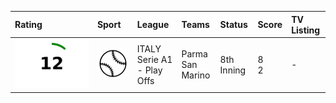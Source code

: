 | Rating                                                                                                                                 | Sport                                                                                                            | League                        | Teams               | Status     | Score   | TV Listing   |
|:---------------------------------------------------------------------------------------------------------------------------------------|:-----------------------------------------------------------------------------------------------------------------|:------------------------------|:--------------------|:-----------|:--------|:-------------|
| <img src="https://raw.githubusercontent.com/BlakeDuncan25/Donut-SVG-Ratings/bac4e4a278175106499642192132b1786a9aec38/12.svg" alt="12"> | <img src="https://raw.githubusercontent.com/BlakeDuncan25/Donut-SVG-Ratings/master/baseball.png" alt="Baseball"> | ITALY<br>Serie A1 - Play Offs | Parma<br>San Marino | 8th Inning | 8<br>2  | -            |